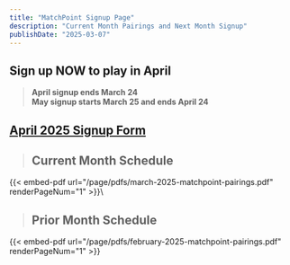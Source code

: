 ```yaml
---
title: "MatchPoint Signup Page"
description: "Current Month Pairings and Next Month Signup"
publishDate: "2025-03-07"
---
```

## **Sign up NOW to play in April**<br>

> **April signup ends March 24**\
> **May signup starts March 25 and ends April 24**

## **[April 2025 Signup Form](https://forms.gle/EYYqGhrG5Arbt72h6)**

>## **Current Month Schedule**
{{< embed-pdf url="/page/pdfs/march-2025-matchpoint-pairings.pdf" renderPageNum="1" >}}\
>## **Prior Month Schedule**
{{< embed-pdf url="/page/pdfs/february-2025-matchpoint-pairings.pdf" renderPageNum="1" >}}
